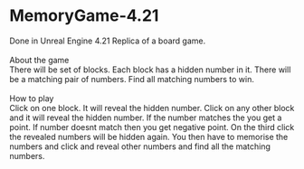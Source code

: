 # MemoryGame-4.21
Done in Unreal Engine 4.21
Replica of a board game.
<br><br>About the game
<br>There will be set of blocks. Each block has a hidden number in it. There will be a matching pair of numbers. Find all matching numbers to win. 
<br><br>How to play
<br>Click on one block. It will reveal the hidden number.
Click on any other block and it will reveal the hidden number. 
If the number matches the you get a point. If number doesnt match then you get negative point. On the third click the revealed numbers will be hidden again. You then have to memorise the numbers and click and reveal other numbers and find all the matching numbers.
